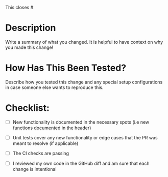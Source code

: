 This closes #<Insert Issue Number Here>

# Description
Write a summary of what you changed. It is helpful to have context on why you made this change! 

# How Has This Been Tested?
Describe how you tested this change and any special setup configurations in case someone else wants to reproduce this.  

# Checklist:
- [ ] New functionality is documented in the necessary spots (i.e new functions documented in the header)
- [ ] Unit tests cover any new functionality or edge cases that the PR was meant to resolve (if applicable) 
- [ ] The CI checks are passing
- [ ] I reviewed my own code in the GitHub diff and am sure that each change is intentional

